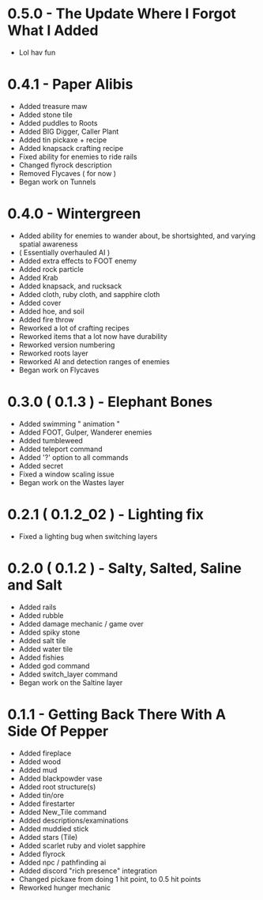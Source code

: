 # 0.5.0 - The Update Where I Forgot What I Added 
- Lol hav fun

# 0.4.1 - Paper Alibis
- Added treasure maw
- Added stone tile
- Added puddles to Roots
- Added BIG Digger, Caller Plant
- Added tin pickaxe + recipe
- Added knapsack crafting recipe
- Fixed ability for enemies to ride rails
- Changed flyrock description
- Removed Flycaves ( for now )
- Began work on Tunnels 

# 0.4.0 - Wintergreen
- Added ability for enemies to wander about, be shortsighted, and varying spatial awareness
- ( Essentially overhauled AI )
- Added extra effects to FOOT enemy
- Added rock particle
- Added Krab
- Added knapsack, and rucksack
- Added cloth, ruby cloth, and sapphire cloth
- Added cover
- Added hoe, and soil
- Added fire throw
- Reworked a lot of crafting recipes
- Reworked items that a lot now have durability
- Reworked version numbering
- Reworked roots layer
- Reworked AI and detection ranges of enemies
- Began work on Flycaves

# 0.3.0 ( 0.1.3 ) - Elephant Bones
- Added swimming " animation "
- Added FOOT, Gulper, Wanderer enemies
- Added tumbleweed
- Added teleport command
- Added '?' option to all commands
- Added secret
- Fixed a window scaling issue
- Began work on the Wastes layer

# 0.2.1 ( 0.1.2_02 ) - Lighting fix
- Fixed a lighting bug when switching layers

# 0.2.0 ( 0.1.2 ) - Salty, Salted, Saline and Salt
- Added rails
- Added rubble
- Added damage mechanic / game over
- Added spiky stone
- Added salt tile
- Added water tile
- Added fishies
- Added god command
- Added switch_layer command
- Began work on the Saltine layer

# 0.1.1 - Getting Back There With A Side Of Pepper

- Added fireplace
- Added wood 
- Added mud
- Added blackpowder vase
- Added root structure(s)
- Added tin/ore 
- Added firestarter
- Added New_Tile command
- Added descriptions/examinations
- Added muddied stick
- Added stars (Tile)
- Added scarlet ruby and violet sapphire
- Added flyrock
- Added npc / pathfinding ai
- Added discord "rich presence" integration
- Changed pickaxe from doing 1 hit point, to 0.5 hit points
- Reworked hunger mechanic